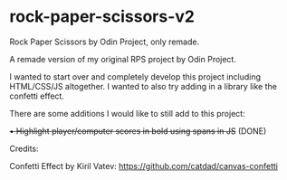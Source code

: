 # rock-paper-scissors-v2
Rock Paper Scissors by Odin Project, only remade.

A remade version of my original RPS project by Odin Project.

I wanted to start over and completely develop this project including HTML/CSS/JS altogether. I wanted to also try adding in a library like the confetti effect.

There are some additions I would like to still add to this project:

~~• Highlight player/computer scores in bold using spans in JS~~ (DONE)

Credits:

Confetti Effect by Kiril Vatev: https://github.com/catdad/canvas-confetti